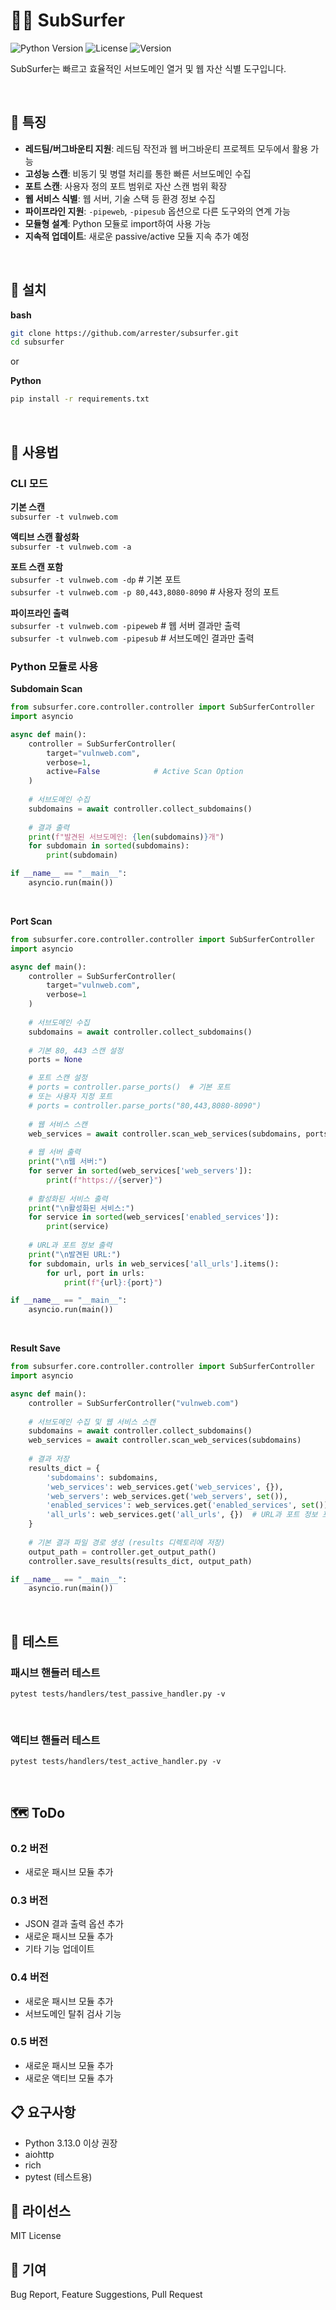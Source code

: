 # 🏄‍♂️ SubSurfer

![Python Version](https://img.shields.io/badge/python-3.13%2B-blue)
![License](https://img.shields.io/badge/license-MIT-green)
![Version](https://img.shields.io/badge/version-0.1-orange)

SubSurfer는 빠르고 효율적인 서브도메인 열거 및 웹 자산 식별 도구입니다.

<br>

## 🌟 특징
- **레드팀/버그바운티 지원**: 레드팀 작전과 웹 버그바운티 프로젝트 모두에서 활용 가능
- **고성능 스캔**: 비동기 및 병렬 처리를 통한 빠른 서브도메인 수집
- **포트 스캔**: 사용자 정의 포트 범위로 자산 스캔 범위 확장
- **웹 서비스 식별**: 웹 서버, 기술 스택 등 환경 정보 수집
- **파이프라인 지원**: `-pipeweb`, `-pipesub` 옵션으로 다른 도구와의 연계 가능
- **모듈형 설계**: Python 모듈로 import하여 사용 가능
- **지속적 업데이트**: 새로운 passive/active 모듈 지속 추가 예정

<br>

## 🚀 설치
<b>bash</b>
```bash
git clone https://github.com/arrester/subsurfer.git
cd subsurfer
```

or <br>

<b>Python</b>
```bash
pip install -r requirements.txt
```

<br>

## 📖 사용법
### CLI 모드
<b>기본 스캔</b><br>
`subsurfer -t vulnweb.com`

<b>액티브 스캔 활성화</b><br>
`subsurfer -t vulnweb.com -a`

<b>포트 스캔 포함</b><br>
`subsurfer -t vulnweb.com -dp` # 기본 포트 <br>
`subsurfer -t vulnweb.com -p 80,443,8080-8090` # 사용자 정의 포트

<b>파이프라인 출력</b><br>
`subsurfer -t vulnweb.com -pipeweb` # 웹 서버 결과만 출력 <br>
`subsurfer -t vulnweb.com -pipesub` # 서브도메인 결과만 출력

### Python 모듈로 사용
<b>Subdomain Scan</b><br>
```python
from subsurfer.core.controller.controller import SubSurferController
import asyncio

async def main():
    controller = SubSurferController(
        target="vulnweb.com",
        verbose=1,
        active=False            # Active Scan Option
    )
    
    # 서브도메인 수집
    subdomains = await controller.collect_subdomains()
    
    # 결과 출력
    print(f"발견된 서브도메인: {len(subdomains)}개")
    for subdomain in sorted(subdomains):
        print(subdomain)

if __name__ == "__main__":
    asyncio.run(main())
```

<br>

<b>Port Scan</b><br>
```python
from subsurfer.core.controller.controller import SubSurferController
import asyncio

async def main():
    controller = SubSurferController(
        target="vulnweb.com",
        verbose=1
    )
    
    # 서브도메인 수집
    subdomains = await controller.collect_subdomains()
    
    # 기본 80, 443 스캔 설정
    ports = None

    # 포트 스캔 설정
    # ports = controller.parse_ports()  # 기본 포트
    # 또는 사용자 지정 포트
    # ports = controller.parse_ports("80,443,8080-8090")
    
    # 웹 서비스 스캔
    web_services = await controller.scan_web_services(subdomains, ports)
    
    # 웹 서버 출력
    print("\n웹 서버:")
    for server in sorted(web_services['web_servers']):
        print(f"https://{server}")
    
    # 활성화된 서비스 출력    
    print("\n활성화된 서비스:")
    for service in sorted(web_services['enabled_services']):
        print(service)
        
    # URL과 포트 정보 출력
    print("\n발견된 URL:")
    for subdomain, urls in web_services['all_urls'].items():
        for url, port in urls:
            print(f"{url}:{port}")

if __name__ == "__main__":
    asyncio.run(main())
```

<br>

<b>Result Save</b><br>
```python
from subsurfer.core.controller.controller import SubSurferController
import asyncio

async def main():
    controller = SubSurferController("vulnweb.com")
    
    # 서브도메인 수집 및 웹 서비스 스캔
    subdomains = await controller.collect_subdomains()
    web_services = await controller.scan_web_services(subdomains)
    
    # 결과 저장
    results_dict = {
        'subdomains': subdomains,
        'web_services': web_services.get('web_services', {}),
        'web_servers': web_services.get('web_servers', set()),
        'enabled_services': web_services.get('enabled_services', set()),
        'all_urls': web_services.get('all_urls', {})  # URL과 포트 정보 포함
    }
    
    # 기본 결과 파일 경로 생성 (results 디렉토리에 저장)
    output_path = controller.get_output_path()
    controller.save_results(results_dict, output_path)

if __name__ == "__main__":
    asyncio.run(main())
```

<br>

## 🧪 테스트
### 패시브 핸들러 테스트
`pytest tests/handlers/test_passive_handler.py -v`

<br>

### 액티브 핸들러 테스트
`pytest tests/handlers/test_active_handler.py -v`

<br>

## 🗺️ ToDo
### 0.2 버전
- 새로운 패시브 모듈 추가

### 0.3 버전
- JSON 결과 출력 옵션 추가
- 새로운 패시브 모듈 추가
- 기타 기능 업데이트

### 0.4 버전
- 새로운 패시브 모듈 추가
- 서브도메인 탈취 검사 기능

### 0.5 버전
- 새로운 패시브 모듈 추가
- 새로운 액티브 모듈 추가

## 📋 요구사항

- Python 3.13.0 이상 권장
- aiohttp
- rich
- pytest (테스트용)

## 📝 라이선스
MIT License

## 🤝 기여
Bug Report, Feature Suggestions, Pull Request